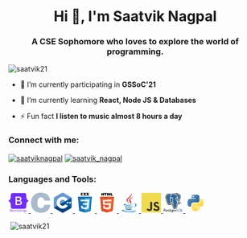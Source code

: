 <h1 align="center">Hi 👋, I'm Saatvik Nagpal</h1>
<h3 align="center">A CSE Sophomore who loves to explore the world of programming.</h3>

<p align="left"> <img src="https://komarev.com/ghpvc/?username=saatvik21&label=Profile%20views&color=0e75b6&style=flat" alt="saatvik21" /> </p>

- 🔭 I’m currently participating in **GSSoC'21**

- 🌱 I’m currently learning **React, Node JS & Databases**

- ⚡ Fun fact **I listen to music almost 8 hours a day**

<h3 align="left">Connect with me:</h3>
<p align="left">
<a href="https://linkedin.com/in/saatviknagpal" target="blank"><img align="center" src="https://cdn.jsdelivr.net/npm/simple-icons@3.0.1/icons/linkedin.svg" alt="saatviknagpal" height="30" width="40" /></a>
<a href="https://instagram.com/saatvik_nagpal" target="blank"><img align="center" src="https://cdn.jsdelivr.net/npm/simple-icons@3.0.1/icons/instagram.svg" alt="saatvik_nagpal" height="30" width="40" /></a>
</p>

<h3 align="left">Languages and Tools:</h3>
<p align="left"> <a href="https://getbootstrap.com" target="_blank"> <img src="https://raw.githubusercontent.com/devicons/devicon/master/icons/bootstrap/bootstrap-plain-wordmark.svg" alt="bootstrap" width="40" height="40"/> </a> <a href="https://www.cprogramming.com/" target="_blank"> <img src="https://raw.githubusercontent.com/devicons/devicon/master/icons/c/c-original.svg" alt="c" width="40" height="40"/> </a> <a href="https://www.w3schools.com/cpp/" target="_blank"> <img src="https://raw.githubusercontent.com/devicons/devicon/master/icons/cplusplus/cplusplus-original.svg" alt="cplusplus" width="40" height="40"/> </a> <a href="https://www.w3schools.com/css/" target="_blank"> <img src="https://raw.githubusercontent.com/devicons/devicon/master/icons/css3/css3-original-wordmark.svg" alt="css3" width="40" height="40"/> </a> <a href="https://www.w3.org/html/" target="_blank"> <img src="https://raw.githubusercontent.com/devicons/devicon/master/icons/html5/html5-original-wordmark.svg" alt="html5" width="40" height="40"/> </a> <a href="https://www.java.com" target="_blank"> <img src="https://raw.githubusercontent.com/devicons/devicon/master/icons/java/java-original.svg" alt="java" width="40" height="40"/> </a> <a href="https://developer.mozilla.org/en-US/docs/Web/JavaScript" target="_blank"> <img src="https://raw.githubusercontent.com/devicons/devicon/master/icons/javascript/javascript-original.svg" alt="javascript" width="40" height="40"/> </a> <a href="https://www.postgresql.org" target="_blank"> <img src="https://raw.githubusercontent.com/devicons/devicon/master/icons/postgresql/postgresql-original-wordmark.svg" alt="postgresql" width="40" height="40"/> </a> <a href="https://www.python.org" target="_blank"> <img src="https://raw.githubusercontent.com/devicons/devicon/master/icons/python/python-original.svg" alt="python" width="40" height="40"/> </a> </p>

<p>&nbsp;<img align="center" src="https://github-readme-stats.vercel.app/api?username=saatvik21&show_icons=true&locale=en" alt="saatvik21" /></p>
